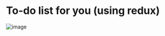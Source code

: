 # To-do list for you (using redux)
![image](https://user-images.githubusercontent.com/101584126/228210067-231748fc-22e0-4ffb-8185-3c97820c0908.png)

